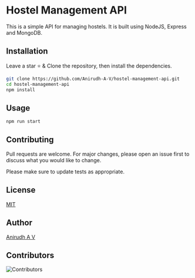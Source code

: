 # Hostel Management API

This is a simple API for managing hostels. It is built using NodeJS, Express and MongoDB.

## Installation

Leave a star ⭐ & Clone the repository, then install the dependencies.

```bash
git clone https://github.com/Anirudh-A-V/hostel-management-api.git
cd hostel-management-api
npm install
```

## Usage

```bash
npm run start
```

## Contributing

Pull requests are welcome. For major changes, please open an issue first to discuss what you would like to change.

Please make sure to update tests as appropriate.

## License

[MIT](https://choosealicense.com/licenses/mit/)

## Author

[Anirudh A V](https://github.com/Anirudh-A-V/)

## Contributors

![Contributors](https://contrib.rocks/image?repo=Anirudh-A-V/hostel-management-api)
